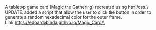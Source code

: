 A tabletop game card (Magic the Gathering) recreated using html/css.\  
UPDATE: added a script that allow the user to click the button in order to generate a random hexadecimal color for the outer frame.\
Link:https://edoardobinda.github.io/Magic_Card/\

